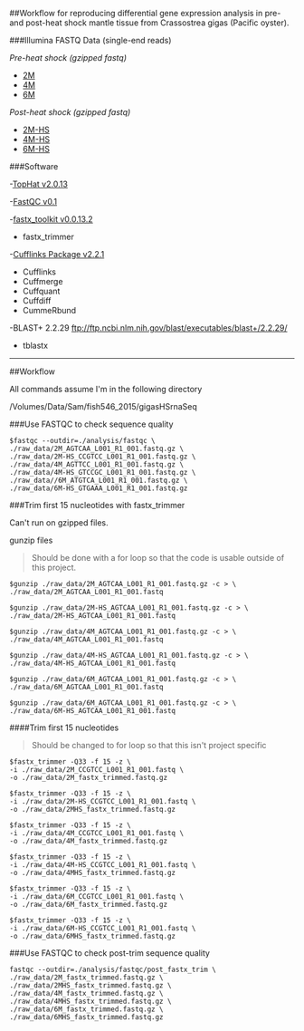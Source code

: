 ##Workflow for reproducing differential gene expression analysis in pre- and post-heat shock mantle tissue from Crassostrea gigas (Pacific oyster).

###Illumina FASTQ Data (single-end reads)

*Pre-heat shock (gzipped fastq)*

* [2M](http://owl.fish.washington.edu/nightingales/C_gigas/2M_AGTCAA_L001_R1_001.fastq.gz)
* [4M](http://owl.fish.washington.edu/nightingales/C_gigas/4M_AGTTCC_L001_R1_001.fastq.gz)
* [6M](http://owl.fish.washington.edu/nightingales/C_gigas/6M_ATGTCA_L001_R1_001.fastq.gz)

*Post-heat shock (gzipped fastq)*

* [2M-HS](http://owl.fish.washington.edu/nightingales/C_gigas/2M-HS_CCGTCC_L001_R1_001.fastq.gz)
* [4M-HS](http://owl.fish.washington.edu/nightingales/C_gigas/4M-HS_GTCCGC_L001_R1_001.fastq.gz)
* [6M-HS](http://owl.fish.washington.edu/nightingales/C_gigas/6M-HS_GTGAAA_L001_R1_001.fastq.gz)





###Software

-[TopHat v2.0.13](http://ccb.jhu.edu/software/tophat/index.shtml)

-[FastQC v0.1](http://www.bioinformatics.babraham.ac.uk/projects/fastqc/)

-[fastx_toolkit v0.0.13.2](http://hannonlab.cshl.edu/fastx_toolkit/index.html)

* fastx_trimmer

-[Cufflinks Package v2.2.1](http://cole-trapnell-lab.github.io/cufflinks/install/)

* Cufflinks
* Cuffmerge
* Cuffquant
* Cuffdiff
* CummeRbund

-BLAST+ 2.2.29 ftp://ftp.ncbi.nlm.nih.gov/blast/executables/blast+/2.2.29/

* tblastx

---

##Workflow

All commands assume I'm in the following directory

/Volumes/Data/Sam/fish546_2015/gigasHSrnaSeq

###Use FASTQC to check sequence quality

```
$fastqc --outdir=./analysis/fastqc \
./raw_data/2M_AGTCAA_L001_R1_001.fastq.gz \
./raw_data/2M-HS_CCGTCC_L001_R1_001.fastq.gz \
./raw_data/4M_AGTTCC_L001_R1_001.fastq.gz \
./raw_data/4M-HS_GTCCGC_L001_R1_001.fastq.gz \
./raw_data//6M_ATGTCA_L001_R1_001.fastq.gz \
./raw_data/6M-HS_GTGAAA_L001_R1_001.fastq.gz
```

###Trim first 15 nucleotides with fastx_trimmer

Can't run on gzipped files.

gunzip files

>Should be done with a for loop
>so that the code is usable outside of this project.

```
$gunzip ./raw_data/2M_AGTCAA_L001_R1_001.fastq.gz -c > \
./raw_data/2M_AGTCAA_L001_R1_001.fastq
```

```
$gunzip ./raw_data/2M-HS_AGTCAA_L001_R1_001.fastq.gz -c > \
./raw_data/2M-HS_AGTCAA_L001_R1_001.fastq

```


```
$gunzip ./raw_data/4M_AGTCAA_L001_R1_001.fastq.gz -c > \
./raw_data/4M_AGTCAA_L001_R1_001.fastq

```


```
$gunzip ./raw_data/4M-HS_AGTCAA_L001_R1_001.fastq.gz -c > \
./raw_data/4M-HS_AGTCAA_L001_R1_001.fastq
```


```
$gunzip ./raw_data/6M_AGTCAA_L001_R1_001.fastq.gz -c > \
./raw_data/6M_AGTCAA_L001_R1_001.fastq
```


```
$gunzip ./raw_data/6M_AGTCAA_L001_R1_001.fastq.gz -c > \
./raw_data/6M-HS_AGTCAA_L001_R1_001.fastq
```

####Trim first 15 nucleotides

>Should be changed to for loop
>so that this isn't project specific

```
$fastx_trimmer -Q33 -f 15 -z \
-i ./raw_data/2M_CCGTCC_L001_R1_001.fastq \
-o ./raw_data/2M_fastx_trimmed.fastq.gz
```


```
$fastx_trimmer -Q33 -f 15 -z \
-i ./raw_data/2M-HS_CCGTCC_L001_R1_001.fastq \
-o ./raw_data/2MHS_fastx_trimmed.fastq.gz
```


```
$fastx_trimmer -Q33 -f 15 -z \
-i ./raw_data/4M_CCGTCC_L001_R1_001.fastq \
-o ./raw_data/4M_fastx_trimmed.fastq.gz
```


```
$fastx_trimmer -Q33 -f 15 -z \
-i ./raw_data/4M-HS_CCGTCC_L001_R1_001.fastq \
-o ./raw_data/4MHS_fastx_trimmed.fastq.gz
```


```
$fastx_trimmer -Q33 -f 15 -z \
-i ./raw_data/6M_CCGTCC_L001_R1_001.fastq \
-o ./raw_data/6M_fastx_trimmed.fastq.gz
```


```
$fastx_trimmer -Q33 -f 15 -z \
-i ./raw_data/6M-HS_CCGTCC_L001_R1_001.fastq \
-o ./raw_data/6MHS_fastx_trimmed.fastq.gz
```

###Use FASTQC to check post-trim sequence quality

```
fastqc --outdir=./analysis/fastqc/post_fastx_trim \
./raw_data/2M_fastx_trimmed.fastq.gz \
./raw_data/2MHS_fastx_trimmed.fastq.gz \
./raw_data/4M_fastx_trimmed.fastq.gz \
./raw_data/4MHS_fastx_trimmed.fastq.gz \
./raw_data/6M_fastx_trimmed.fastq.gz \
./raw_data/6MHS_fastx_trimmed.fastq.gz
```
